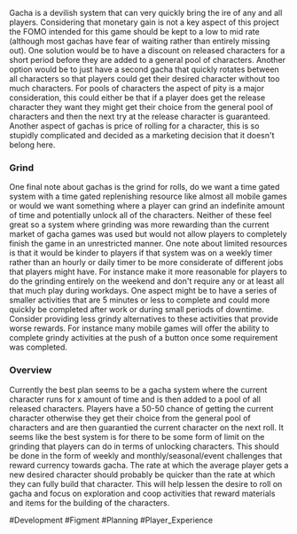 Gacha is a devilish system that can very quickly bring the ire of any and all players. Considering that monetary gain is not a key aspect of this project the FOMO intended for this game should be kept to a low to mid rate (although most gachas have fear of waiting rather than entirely missing out). One solution would be to have a discount on released characters for a short period before they are added to a general pool of characters. Another option would be to just have a second gacha that quickly rotates between all characters so that players could get their desired character without too much characters.
For pools of characters the aspect of pity is a major consideration, this could either be that if a player does get the release character they want they might get their choice from the general pool of characters and then the next try at the release character is guaranteed. Another aspect of gachas is price of rolling for a character, this is so stupidly complicated and decided as a marketing decision that it doesn't belong here.

### Grind
One final note about gachas is the grind for rolls, do we want a time gated system with a time gated replenishing resource like almost all mobile games or would we want something where a player can grind an indefinite amount of time and potentially unlock all of the characters. Neither of these feel great so a system where grinding was more rewarding than the current market of gacha games was used but would not allow players to completely finish the game in an unrestricted manner. One note about limited resources is that it would be kinder to players if that system was on a weekly timer rather than an hourly or daily timer to be more considerate of different jobs that players might have. For instance make it more reasonable for players to do the grinding entirely on the weekend and don't require any or at least all that much play during workdays. One aspect might be to have a series of smaller activities that are 5 minutes or less to complete and could more quickly be completed after work or during small periods of downtime. Consider providing less grindy alternatives to these activities that provide worse rewards. For instance many mobile games will offer the ability to complete grindy activities at the push of a button once some requirement was completed.

### Overview
Currently the best plan seems to be a gacha system where the current character runs for x amount of time and is then added to a pool of all released characters. Players have a 50-50 chance of getting the current character otherwise they get their choice from the general pool of characters and are then guarantied the current character on the next roll. It seems like the best system is for there to be some form of limit on the grinding that players can do in terms of unlocking characters. This should be done in the form of weekly and monthly/seasonal/event challenges that reward currency towards gacha. The rate at which the average player gets a new desired character should probably be quicker than the rate at which they can fully build that character. This will help lessen the desire to roll on gacha and focus on exploration and coop activities that reward materials and items for the building of the characters.

#Development #Figment #Planning #Player_Experience 